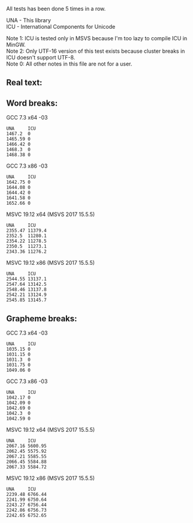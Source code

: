 All tests has been done 5 times in a row.

UNA - This library<br />
ICU - International Components for Unicode<br />

Note 1: ICU is tested only in MSVS because I'm too lazy to compile ICU in MinGW.<br />
Note 2: Only UTF-16 version of this test exists because cluster breaks in ICU doesn't support UTF-8.<br />
Note 0: All other notes in this file are not for a user.<br />

## Real text:

## Word breaks:

GCC 7.3 x64 -03
```
UNA     ICU
1467.2  0
1465.59 0
1466.42 0
1468.3  0
1468.38 0
```
GCC 7.3 x86 -03
```
UNA     ICU
1642.75 0
1644.08 0
1644.42 0
1641.58 0
1652.66 0
```
MSVC 19.12 x64 (MSVS 2017 15.5.5)
```
UNA     ICU
2355.47 11379.4
2352.5  11280.1
2354.22 11278.5
2350.5  11273.1
2343.36 11276.2
```
MSVC 19.12 x86 (MSVS 2017 15.5.5)
```
UNA     ICU
2544.55 13137.1
2547.64 13142.5
2548.46 13137.8
2542.21 13124.9
2545.85 13145.7
```

## Grapheme breaks:

GCC 7.3 x64 -03
```
UNA     ICU
1035.15 0
1031.15 0
1031.3  0
1031.75 0
1049.06 0
```
GCC 7.3 x86 -03
```
UNA     ICU
1042.17 0
1042.09 0
1042.69 0
1042.3  0
1042.59 0
```
MSVC 19.12 x64 (MSVS 2017 15.5.5)
```
UNA     ICU
2067.16 5600.95
2062.45 5575.92
2067.21 5585.55
2066.45 5584.88
2067.33 5584.72
```
MSVC 19.12 x86 (MSVS 2017 15.5.5)
```
UNA     ICU
2239.48 6766.44
2241.99 6750.64
2243.27 6756.44
2242.86 6756.73
2242.65 6752.65
```
